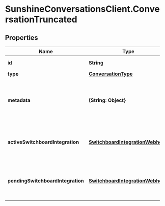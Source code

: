 # SunshineConversationsClient.ConversationTruncated

## Properties

Name | Type | Description | Notes
------------ | ------------- | ------------- | -------------
**id** | **String** | The unique ID of the conversation. | [optional] 
**type** | [**ConversationType**](ConversationType.md) |  | [optional] 
**metadata** | **{String: Object}** | Flat object containing custom properties. Strings, numbers and booleans  are the only supported format that can be passed to metadata. The metadata is limited to 4KB in size.  | [optional] 
**activeSwitchboardIntegration** | [**SwitchboardIntegrationWebhook**](SwitchboardIntegrationWebhook.md) | The current switchboard integration that is in control of the conversation. This field is omitted if no &#x60;activeSwitchboardIntegration&#x60; exists for the conversation. | [optional] 
**pendingSwitchboardIntegration** | [**SwitchboardIntegrationWebhook**](SwitchboardIntegrationWebhook.md) | The switchboard integration that is awaiting control. This field is omitted if no switchboard integration has been previously offered control. | [optional] 


